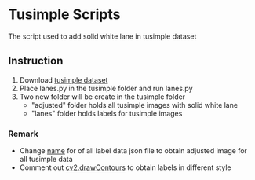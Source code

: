 # Tusimple Scripts
The script used to add solid white lane in tusimple dataset
## Instruction
1. Download [tusimple dataset](https://github.com/TuSimple/tusimple-benchmark/issues/3)
2. Place lanes.py in the tusimple folder and run lanes.py
3. Two new folder will be create in the tusimple folder
    * "adjusted" folder holds all tusimple images with solid white lane
    * "lanes" folder holds labels for tusimple images
### Remark
* Change [name](https://github.com/UTRA-ART/CV-Pipeline/blob/f1c8dfd43a4212f555e32cc7834fa54a6da68b76/src/lane_detection/tusimple-lane-data/lanes.py#L8) for of all label data json file to obtain adjusted image for all tusimple data
* Comment out [cv2.drawContours](https://github.com/UTRA-ART/CV-Pipeline/blob/f1c8dfd43a4212f555e32cc7834fa54a6da68b76/src/lane_detection/tusimple-lane-data/lanes.py#L71) to obtain labels in different style

